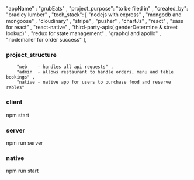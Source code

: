 
"appName" : "grubEats" ,
"project_purpose": "to be filed in" ,
"created_by": "bradley lumber" ,
"tech_stack": [
    "nodejs with express" , "mongodb and mongoose" , "cloudinary" , "stripe" , "pusher" , "chartJs" ,
    "react" , "sass for react" , "react-native" , "third-party-apis( genderDetermine & street lookup)" , "redux for state management" ,
    "graphql and apollo" , "nodemailer for order success"
],

### project_structure

        "web    - handles all api requests" ,
        "admin  - allows restaurant to handle orders, menu and table bookings" ,
        "native - native app for users to purchase food and reserve rables"

### client
  npm start

### server
  npm run server

### native
  npm run start
  
  

